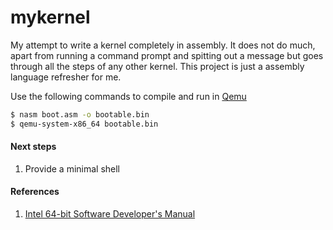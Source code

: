 # mykernel

My attempt to write a kernel completely in assembly. It does not do much, apart from running a command prompt and spitting out a message but goes through all the steps of any other kernel.
This project is just a assembly language refresher for me.

Use the following commands to compile and run in [Qemu](http://wiki.qemu.org/Main_Page)

```bash
$ nasm boot.asm -o bootable.bin
$ qemu-system-x86_64 bootable.bin
```

#### Next steps
1. Provide a minimal shell

#### References

1.  [Intel 64-bit Software Developer's Manual](http://www.intel.com/content/dam/www/public/us/en/documents/manuals/64-ia-32-architectures-software-developer-manual-325462.pdf)

